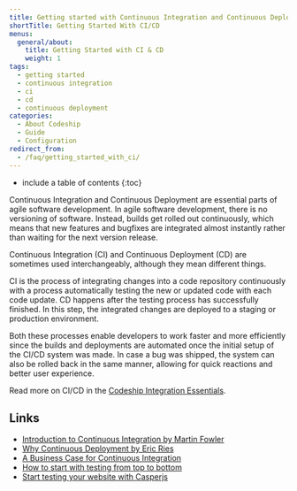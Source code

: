 ```yaml
---
title: Getting started with Continuous Integration and Continuous Deployment
shortTitle: Getting Started With CI/CD
menus:
  general/about:
    title: Getting Started with CI & CD
    weight: 1
tags:
  - getting started
  - continuous integration
  - ci
  - cd
  - continuous deployment
categories:
  - About Codeship  
  - Guide
  - Configuration
redirect_from:
  - /faq/getting_started_with_ci/
---
```


* include a table of contents
{:toc}

Continuous Integration and Continuous Deployment are essential parts of agile software development. In agile software development, there is no versioning of software. Instead, builds get rolled out continuously, which means that new features and bugfixes are integrated almost instantly rather than waiting for the next version release.

Continuous Integration (CI) and Continuous Deployment (CD) are sometimes used interchangeably, although they mean different things.

CI is the process of integrating changes into a code repository continuously with a process automatically testing the new or updated code with each code update. CD happens after the testing process has successfully finished. In this step, the integrated changes are deployed to a staging or production environment.

Both these processes enable developers to work faster and more efficiently since the builds and deployments are automated once the initial setup of the CI/CD system was made. In case a bug was shipped, the system can also be rolled back in the same manner, allowing for quick reactions and better user experience.

Read more on CI/CD in the [Codeship Integration Essentials](https://codeship.com/continuous-integration-essentials).

## Links
* [Introduction to Continuous Integration by Martin Fowler](http://martinfowler.com/articles/continuousIntegration.html)
* [Why Continuous Deployment by Eric Ries](http://www.startuplessonslearned.com/2009/06/why-continuous-deployment.html)
* [A Business Case for Continuous Integration](http://blog.codeship.com/benefits-of-continuous-integration/)
* [How to start with testing from top to bottom](http://blog.codeship.com/testing-top-to-bottom/)
* [Start testing your website with Casperjs](http://blog.codeship.com/casperjs-examples/)

